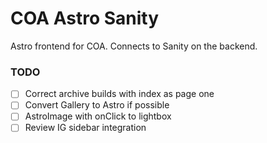 # COA Astro Sanity

Astro frontend for COA. Connects to Sanity on the backend.

### TODO
- [ ] Correct archive builds with index as page one
- [ ] Convert Gallery to Astro if possible
- [ ] AstroImage with onClick to lightbox
- [ ] Review IG sidebar integration
